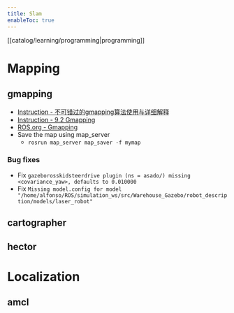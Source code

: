 ```yaml
---
title: Slam
enableToc: true
---
```

[[catalog/learning/programming|programming]]

# Mapping
## gmapping
- [Instruction - 不可错过的gmapping算法使用与详细解释](https://www.guyuehome.com/14967)
- [Instruction - 9.2 Gmapping](https://sychaichangkun.gitbooks.io/ros-tutorial-icourse163/content/chapter9/9.2.html)
- [ROS.org - Gmapping](http://wiki.ros.org/gmapping)
- Save the map using map_server
	- ```rosrun map_server map_saver -f mymap```
### Bug fixes
- Fix ```gazeborosskidsteerdrive plugin (ns = asado/) missing <covariance_yaw>, defaults to 0.010000```
- Fix ```Missing model.config for model "/home/alfonso/ROS/simulation_ws/src/Warehouse_Gazebo/robot_description/models/laser_robot"```
## cartographer
## hector
# Localization
## amcl